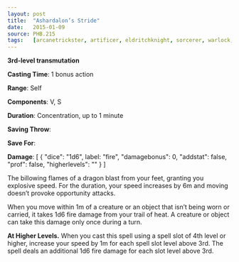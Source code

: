 ```yaml
---
layout: post
title:  "Ashardalon’s Stride"
date:   2015-01-09
source: PHB.215
tags:   [arcanetrickster, artificer, eldritchknight, sorcerer, warlock, wizard, level3, transmutation]
---
```


**3rd-level transmutation**

**Casting Time**: 1 bonus action

**Range**: Self

**Components**: V, S

**Duration**: Concentration, up to 1 minute

**Saving Throw**:

**Save For**:

**Damage**: [ { "dice": "1d6", label: "fire", "damagebonus": 0, "addstat": false, "prof": false, "higherlevels": "" } ]

The billowing flames of a dragon blast from your feet, granting you explosive speed. For the duration, your speed increases by 6m and moving doesn’t provoke opportunity attacks.

When you move within 1m of a creature or an object that isn’t being worn or carried, it takes 1d6 fire damage from your trail of heat. A creature or object can take this damage only once during a turn.

**At Higher Levels.** When you cast this spell using a spell slot of 4th level or higher, increase your speed by 1m for each spell slot level above 3rd. The spell deals an additional 1d6 fire damage for each slot level above 3rd.
